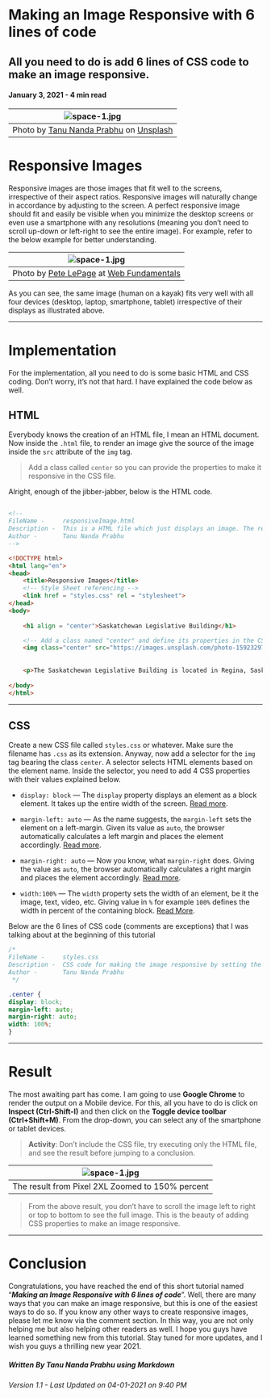 # Making an Image Responsive with 6 lines of code

## All you need to do is add 6 lines of CSS code to make an image responsive.

#### January 3, 2021 - 4 min read

| ![space-1.jpg](https://miro.medium.com/max/1050/1*j7bYDNKkq4PU5FhOPMUuWA.jpeg) | 
|:--:| 
|Photo by [Tanu Nanda Prabhu](https://unsplash.com/@tanuprabhu?utm_source=unsplash&utm_medium=referral&utm_content=creditCopyText) on [Unsplash](https://unsplash.com/@tanuprabhu?utm_source=unsplash&utm_medium=referral&utm_content=creditCopyText)|

# Responsive Images
Responsive images are those images that fit well to the screens, irrespective of their aspect ratios. Responsive images will naturally change in accordance by adjusting to the screen. A perfect responsive image should fit and easily be visible when you minimize the desktop screens or even use a smartphone with any resolutions (meaning you don’t need to scroll up-down or left-right to see the entire image). For example, refer to the below example for better understanding.

| ![space-1.jpg](https://miro.medium.com/max/1050/1*gbJL8HhzdnTtiwyCv5Sprg.png) | 
|:--:| 
|Photo by [Pete LePage](https://developers.google.com/web/resources/contributors/petelepage) at [Web Fundamentals](https://developers.google.com/web/fundamentals)|


As you can see, the same image (human on a kayak) fits very well with all four devices (desktop, laptop, smartphone, tablet) irrespective of their displays as illustrated above.

---


# Implementation
For the implementation, all you need to do is some basic HTML and CSS coding. Don’t worry, it’s not that hard. I have explained the code below as well.

## HTML
Everybody knows the creation of an HTML file, I mean an HTML document. Now inside the `.html` file, to render an image give the source of the image inside the `src` attribute of the `img` tag.

> Add a class called `center` so you can provide the properties to make it responsive in the CSS file.

Alright, enough of the jibber-jabber, below is the HTML code.


```HTML 

<!-- 
FileName -     responsiveImage.html
Description -  This is a HTML file which just displays an image. The responsive properties for the image is defined in the CSS file (styles.css)
Author -       Tanu Nanda Prabhu
-->

<!DOCTYPE html>
<html lang="en"> 
<head>
    <title>Responsive Images</title>
    <!-- Style Sheet referencing -->
    <link href = "styles.css" rel = "stylesheet">
</head>
<body>
    
    <h1 align = "center">Saskatchewan Legislative Building</h1>

    <!-- Add a class named "center" and define its properties in the CSS file" -->
    <img class="center" src="https://images.unsplash.com/photo-1592329724435-67ae98e9824f?ixid=MXwxMjA3fDB8MHxwaG90by1wYWdlfHx8fGVufDB8fHw%3D&ixlib=rb-1.2.1&auto=format&fit=crop&w=1991&q=80"> 
    
    
    <p>The Saskatchewan Legislative Building is located in Regina, Saskatchewan, Canada, and houses the Legislative Assembly of Saskatchewan.</p>
     
</body>
</html>
```

---

## CSS

Create a new CSS file called `styles.css` or whatever. Make sure the filename has `.css` as its extension. Anyway, now add a selector for the `img` tag bearing the class `center`. A selector selects HTML elements based on the element name. Inside the selector, you need to add 4 CSS properties with their values explained below.

* `display: block` — The `display` property displays an element as a block element. It takes up the entire width of the screen. [Read more](https://www.w3schools.com/cssref/pr_class_display.asp).

* `margin-left: auto` — As the name suggests, the `margin-left` sets the element on a left-margin. Given its value as `auto`, the browser automatically calculates a left margin and places the element accordingly. [Read more](https://www.w3schools.com/cssref/pr_margin-left.asp).

* `margin-right: auto` — Now you know, what `margin-right` does. Giving the value as `auto`, the browser automatically calculates a right margin and places the element accordingly. [Read more](https://www.w3schools.com/cssref/pr_margin-right.asp).

* `width:100%` — The `width` property sets the width of an element, be it the image, text, video, etc. Giving value in `%` for example `100%` defines the width in percent of the containing block. [Read More](https://www.w3schools.com/cssref/pr_dim_width.asp).

Below are the 6 lines of CSS code (comments are exceptions) that I was talking about at the beginning of this tutorial

```CSS
/*
FileName -     styles.css
Description -  CSS code for making the image responsive by setting the value of four properties such as display, margin-left, margin-right, width
Author -       Tanu Nanda Prabhu
 */

.center {
display: block;
margin-left: auto;
margin-right: auto;
width: 100%;
}
```

---


# Result
The most awaiting part has come. I am going to use **Google Chrome** to render the output on a Mobile device. For this, all you have to do is click on **Inspect (Ctrl-Shift-I)** and then click on the **Toggle device toolbar (Ctrl+Shift+M)**. From the drop-down, you can select any of the smartphone or tablet devices.

> **Activity**: Don’t include the CSS file, try executing only the HTML file, and see the result before jumping to a conclusion.

| ![space-1.jpg](https://miro.medium.com/max/1050/1*D10AMfDHdPcA0eisdfkLpA.png) | 
|:--:| 
|The result from Pixel 2XL Zoomed to 150% percent|


> From the above result, you don’t have to scroll the image left to right or top to bottom to see the full image. This is the beauty of adding CSS properties to make an image responsive.

---

# Conclusion

Congratulations, you have reached the end of this short tutorial named “***Making an Image Responsive with 6 lines of code***”. Well, there are many ways that you can make an image responsive, but this is one of the easiest ways to do so. If you know any other ways to create responsive images, please let me know via the comment section. In this way, you are not only helping me but also helping other readers as well. I hope you guys have learned something new from this tutorial. Stay tuned for more updates, and I wish you guys a thrilling new year 2021.



##### Written By Tanu Nanda Prabhu using Markdown

###### Version 1.1 - Last Updated on 04-01-2021 on 9:40 PM

